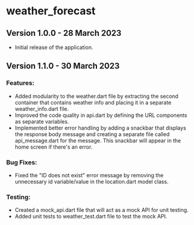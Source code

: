 # weather_forecast

## Version 1.0.0 - 28 March 2023
- Initial release of the application.

## Version 1.1.0 - 30 March 2023
### Features:
- Added modularity to the weather.dart file by extracting the second container that contains weather info and placing it in a separate weather_info.dart file.
- Improved the code quality in api.dart by defining the URL components as separate variables.
- Implemented better error handling by adding a snackbar that displays the response body message and creating a separate file called api_message.dart for the message. This snackbar will appear in the home screen if there's an error.

### Bug Fixes:
- Fixed the "ID does not exist" error message by removing the unnecessary id variable/value in the location.dart model class.

### Testing:
- Created a mock_api.dart file that will act as a mock API for unit testing.
- Added unit tests to weather_test.dart file to test the mock API.


